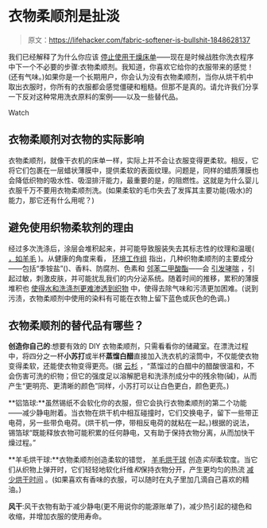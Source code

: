 # 衣物柔顺剂是扯淡

> 原文：<https://lifehacker.com/fabric-softener-is-bullshit-1848628137>

我们已经解释了为什么你应该 [停止使用干燥床单](https://lifehacker.com/dryer-sheets-suck-use-these-alternatives-instead-1847777116)——现在是时候战胜你洗衣程序中下一个不必要的步骤:衣物柔顺剂。我知道，你喜欢它给你的衣服带来的感觉！(还有气味。)如果你是一个长期用户，你会认为没有衣物柔顺剂，当你从烘干机中取出衣服时，你所有的衣服都会感觉僵硬和粗糙。但那不是真的。请允许我们分享一下反对这种常用洗衣原料的案例——以及一些替代品。

Watch

## 衣物柔顺剂对衣物的实际影响

衣物柔顺剂，就像干衣机的床单一样，实际上并不会让衣服变得更柔软。相反，它将它们包裹在一层蜡状薄膜中，提供柔软的表面纹理。问题是，同样的蜡质薄膜也会降低织物的吸水性、吸湿排汗能力，最重要的是，的阻燃性。这就是为什么婴儿衣服千万不要用衣物柔顺剂洗。(如果柔软的毛巾失去了发挥其主要功能(吸水)的能力，那它还有什么用呢？)

## 避免使用织物柔软剂的理由

经过多次洗涤后，涂层会堆积起来，并可能导致服装失去其标志性的纹理和温暖( [，如羊毛](https://www.marthastewart.com/8008684/when-not-use-fabric-conditioner) )。从健康的角度来看， [环境工作组](https://www.ewg.org/news-insights/news/skip-fabric-softeners#.W7PavrxKjrc) 指出，几种织物柔顺剂的主要成分——包括“季铵盐”()、香料、防腐剂、色素和 [邻苯二甲酸酯](https://www.ewg.org/consumer-guides/dirty-dozen-endocrine-disruptors)——会 [引发哮喘](https://pubmed.ncbi.nlm.nih.gov/29391919/) ，引起过敏，刺激皮肤，并可能扰乱我们的内分泌系统。随着时间的推移，累积的薄膜堆积也 [使得水和洗涤剂更难渗透到织物](https://mygreencloset.com/never-use-fabric-softener/#:~:text=Fabric%20softeners%20can%20also%20stain,also%20cause%20yellowing%20on%20whites.) 中，使得去除气味和污渍更加困难。(说到污渍，衣物柔顺剂中使用的染料有可能在衣物上留下蓝色或灰色的色调。)

## 衣物柔顺剂的替代品有哪些？

**创造你自己的**:想要有效的 DIY 衣物柔顺剂，只需看看你的储藏室。在漂洗过程中，将四分之一杯**小苏打**或半杯**蒸馏白醋**直接加入洗衣机的滚筒中，不仅能使衣物变得柔软，还能使衣物变得更亮。(据 [云杉](https://www.thespruce.com/top-uses-for-vinegar-in-laundry-2147286#:~:text=Brighten%20and%20Whiten%20Clothes&text=The%20acetic%20acid%20in%20distilled,result%20in%20brighter%2C%20clearer%20colors.) ，“蒸馏过的白醋中的醋酸很温和，不会伤害可洗的织物；但它的强度足以溶解肥皂和洗涤剂成分中的残余物(碱)，从而产生“更明亮、更清晰的颜色”同样，小苏打可以让白色更白，颜色更亮。)

**铝箔球:**虽然锡纸不会软化你的衣服，但它会执行衣物柔顺剂的第二个功能——减少静电附着。当衣物在烘干机中相互碰撞时，它们交换电子，留下一些带正电荷，另一些带负电荷。(烘干机一停，带相反电荷的就粘在一起。)根据的说法，锡箔球“既能释放衣物可能积累的任何静电，又有助于保持衣物分离，从而加快干燥过程。”

**羊毛烘干球:**衣物柔顺剂创造柔软的错觉， [羊毛烘干球](https://www.amazon.com/Smart-Sheep-Reusable-Dryer-3-Pack/dp/B00S0U2NVG/?asc_campaign=InlineText&asc_refurl=https://lifehacker.com/fabric-softener-is-bullshit-1848628137&asc_source=&imprToken=debe1bf7-f500-afe5-716&ots=1&slotNum=0&tag=kinjalifehackerlink-20) 创造*实际*柔软度。当它们从织物上弹开时，它们轻轻地软化纤维*和*保持衣物分开，产生更均匀的热流 [减少烘干时间](https://prudentreviews.com/dryer-balls/) 。(如果喜欢有香味的衣服，可以随时在丸子里加几滴自己喜欢的精油。)

**风干**:风干衣物有助于减少静电(更不用说你的能源账单了)，减少热引起的褪色和收缩，并增加衣服的使用寿命。